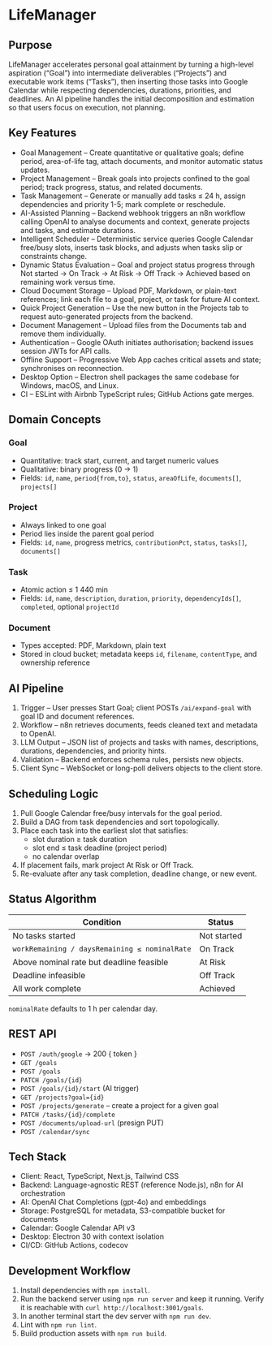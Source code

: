 # LifeManager
## Purpose
LifeManager accelerates personal goal attainment by turning a high-level aspiration (“Goal”) into intermediate deliverables (“Projects”) and executable work items (“Tasks”), then inserting those tasks into Google Calendar while respecting dependencies, durations, priorities, and deadlines. An AI pipeline handles the initial decomposition and estimation so that users focus on execution, not planning.
## Key Features
- Goal Management – Create quantitative or qualitative goals; define period, area-of-life tag, attach documents, and monitor automatic status updates.
- Project Management – Break goals into projects confined to the goal period; track progress, status, and related documents.
- Task Management – Generate or manually add tasks ≤ 24 h, assign dependencies and priority 1-5; mark complete or reschedule.
- AI-Assisted Planning – Backend webhook triggers an n8n workflow calling OpenAI to analyse documents and context, generate projects and tasks, and estimate durations.
- Intelligent Scheduler – Deterministic service queries Google Calendar free/busy slots, inserts task blocks, and adjusts when tasks slip or constraints change.
- Dynamic Status Evaluation – Goal and project status progress through Not started → On Track → At Risk → Off Track → Achieved based on remaining work versus time.
- Cloud Document Storage – Upload PDF, Markdown, or plain-text references; link each file to a goal, project, or task for future AI context.
- Quick Project Generation – Use the new button in the Projects tab to request auto-generated projects from the backend.
- Document Management – Upload files from the Documents tab and remove them individually.
- Authentication – Google OAuth initiates authorisation; backend issues session JWTs for API calls.
- Offline Support – Progressive Web App caches critical assets and state; synchronises on reconnection.
- Desktop Option – Electron shell packages the same codebase for Windows, macOS, and Linux.
- CI – ESLint with Airbnb TypeScript rules; GitHub Actions gate merges.
## Domain Concepts
### Goal
- Quantitative: track start, current, and target numeric values
- Qualitative: binary progress (0 → 1)
- Fields: `id`, `name`, `period{from,to}`, `status`, `areaOfLife`, `documents[]`, `projects[]`
### Project
- Always linked to one goal
- Period lies inside the parent goal period
- Fields: `id`, `name`, progress metrics, `contributionPct`, `status`, `tasks[]`, `documents[]`
### Task
- Atomic action ≤ 1 440 min
- Fields: `id`, `name`, `description`, `duration`, `priority`, `dependencyIds[]`, `completed`, optional `projectId`
### Document
- Types accepted: PDF, Markdown, plain text
- Stored in cloud bucket; metadata keeps `id`, `filename`, `contentType`, and ownership reference
## AI Pipeline
1. Trigger – User presses Start Goal; client POSTs `/ai/expand-goal` with goal ID and document references.
2. Workflow – n8n retrieves documents, feeds cleaned text and metadata to OpenAI.
3. LLM Output – JSON list of projects and tasks with names, descriptions, durations, dependencies, and priority hints.
4. Validation – Backend enforces schema rules, persists new objects.
5. Client Sync – WebSocket or long-poll delivers objects to the client store.
## Scheduling Logic
1. Pull Google Calendar free/busy intervals for the goal period.
2. Build a DAG from task dependencies and sort topologically.
3. Place each task into the earliest slot that satisfies:
    - slot duration ≥ task duration
    - slot end ≤ task deadline (project period)
    - no calendar overlap
4.  If placement fails, mark project At Risk or Off Track.
5. Re-evaluate after any task completion, deadline change, or new event.
## Status Algorithm
|Condition   |Status   |
|---|---|
|No tasks started   |Not started   |
|`workRemaining / daysRemaining ≤ nominalRate`   |On Track   |
|Above nominal rate but deadline feasible   |At Risk   |
|Deadline infeasible   |Off Track   |
|All work complete   |Achieved  |

`nominalRate` defaults to 1 h per calendar day.
## REST API
- `POST /auth/google` → 200 { token }
- `GET /goals`
- `POST /goals`
- `PATCH /goals/{id}`
- `POST /goals/{id}/start` (AI trigger)
- `GET /projects?goal={id}`
- `POST /projects/generate` – create a project for a given goal
- `PATCH /tasks/{id}/complete`
- `POST /documents/upload-url` (presign PUT)
- `POST /calendar/sync`
## Tech Stack
- Client: React, TypeScript, Next.js, Tailwind CSS
- Backend: Language-agnostic REST (reference Node.js), n8n for AI orchestration
- AI: OpenAI Chat Completions (gpt-4o) and embeddings
- Storage: PostgreSQL for metadata, S3-compatible bucket for documents
- Calendar: Google Calendar API v3
- Desktop: Electron 30 with context isolation
- CI/CD: GitHub Actions, codecov
## Development Workflow
1. Install dependencies with `npm install`.
2. Run the backend server using `npm run server` and keep it running.
   Verify it is reachable with `curl http://localhost:3001/goals`.
3. In another terminal start the dev server with `npm run dev`.
4. Lint with `npm run lint`.
5. Build production assets with `npm run build`.

